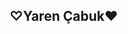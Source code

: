 <!DOCTYPE html>
<html lang="en">
  <head>
    <meta charset="UTF-8" />
    <meta http-equiv="X-UA-Compatible" content="IE=edge" />
    <meta name="viewport" content="width=device-width, initial-scale=1.0" />
    <title>Yaren Mükemmeldir</title>
    <link rel="stylesheet" type="text/css" href="style.css" />
  </head>
  <body>
    <h2 data-text="&nbsp;♡Yaren Çabuk♥&nbsp;">&nbsp;♡Yaren Çabuk♥&nbsp;</h2>
  </body>
</html>
